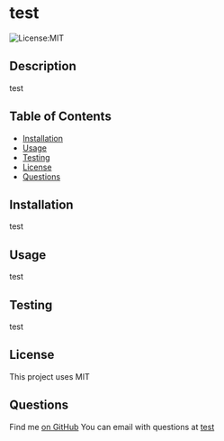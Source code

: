 
# test

![License:MIT](https://img.shields.io/badge/license-MIT-blue)

## Description

 test

 ## Table of Contents
 
 - [Installation](#installation)
 - [Usage](#usage)
 - [Testing](#test)
 - [License](#license)
 - [Questions](#questions)


## Installation 

test

## Usage

test
            
## Testing 

test

## License

This project uses MIT
            
## Questions
Find me  [on GitHub](https://github.com/test)
You can email with questions at [test](mailto:test) 